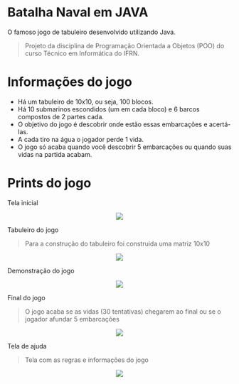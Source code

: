 # Batalha Naval em JAVA
O famoso jogo de tabuleiro desenvolvido utilizando Java.

> Projeto da disciplina de Programação Orientada a Objetos (POO) do curso Técnico em Informática do IFRN.

# Informações do jogo

- Há um tabuleiro de 10x10, ou seja, 100 blocos.
- Há 10 submarinos escondidos (um em cada bloco) e 6 barcos compostos de 2 partes cada.
- O objetivo do jogo é descobrir onde estão essas embarcações e acertá-las.
- A cada tiro na água o jogador perde 1 vida.
- O jogo só acaba quando você descobrir 5 embarcações ou quando suas vidas na partida acabam.

# Prints do jogo

Tela inicial

<p align="center"><img src="https://github.com/jilcimar/batalhaNavalJava/blob/master/imagens/print_inicio.png"></p>


Tabuleiro do jogo

> Para a construção do tabuleiro foi construida uma matriz 10x10

<p align="center"><img src="https://github.com/jilcimar/batalhaNavalJava/blob/master/imagens/print_tabuleiro.png"></p>


Demonstração do jogo

<p align="center"><img src="https://github.com/jilcimar/batalhaNavalJava/blob/master/imagens/print_jogo.png"></p>

Final do jogo

>O jogo acaba se  as vidas (30 tentativas) chegarem ao final ou  se o jogador afundar 5 embarcações

<p align="center"><img src="https://github.com/jilcimar/batalhaNavalJava/blob/master/imagens/print_resultadojogo.png"></p>

Tela de ajuda

>Tela com as regras e informações do jogo

<p align="center"><img src="https://github.com/jilcimar/batalhaNavalJava/blob/master/imagens/print_ajuda.png"></p>
